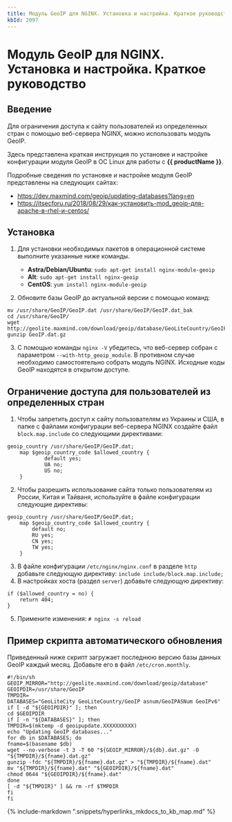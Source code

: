 ```yaml
---
title: Модуль GeoIP для NGINX. Установка и настройка. Краткое руководство
kbId: 2097
---
```


# Модуль GeoIP для NGINX. Установка и настройка. Краткое руководство

## Введение

Для ограничения доступа к сайту пользователей из определенных стран с помощью веб-сервера NGINX, можно использовать модуль GeoIP.

Здесь представлена краткая инструкция по установке и настройке конфигурации модуля GeoIP в ОС Linux для работы с **{{ productName }}**.

Подробные сведения по установке и настройке модуля GeoIP представлены на следующих сайтах:

- <https://dev.maxmind.com/geoip/updating-databases?lang=en>
- <https://itsecforu.ru/2018/08/29/как-установить-mod_geoip-для-apache-в-rhel-и-centos/>

## Установка

1. Для установки необходимых пакетов в операционной системе выполните указанные ниже команды.

    - **Astra/Debian/Ubuntu**: `sudo apt-get install nginx-module-geoip`
    - **Alt**: `sudo apt-get install nginx-geoip`
    - **CentOS**: `yum install nginx-module-geoip`
2. Обновите базы GeoIP до актуальной версии с помощью команд:

```
mv /usr/share/GeoIP/GeoIP.dat /usr/share/GeoIP/GeoIP.dat_bak
cd /usr/share/GeoIP/
wget http://geolite.maxmind.com/download/geoip/database/GeoLiteCountry/GeoIP.dat.gz
gunzip GeoIP.dat.gz
```
3. С помощью команды `nginx -V` убедитесь, что веб-сервер собран с параметром `--with-http_geoip_module`. В противном случае необходимо самостоятельно собрать модуль NGINX. Исходные коды GeoIP находятся в открытом доступе.

## Ограничение доступа для пользователей из определенных стран

1. Чтобы запретить доступ к сайту пользователям из Украины и США, в папке с файлами конфигурации веб-сервера NGINX создайте файл `block.map.include` со следующими директивами:

```
geoip_country /usr/share/GeoIP/GeoIP.dat; 
    map $geoip_country_code $allowed_country { 
            default yes;
            UA no;
            US no;
    }
```
2. Чтобы разрешить использование сайта только пользователям из России, Китая и Тайваня, используйте в файле конфигурации следующие директивы:

```
geoip_country /usr/share/GeoIP/GeoIP.dat; 
    map $geoip_country_code $allowed_country {
        default no;
        RU yes;
        CN yes;
        TW yes;
    }
```
3. В файле конфигурации `/etc/nginx/nginx.conf` в разделе `http` добавьте следующую директиву: `include include/block.map.include;`
4. В настройках хоста (раздел `server`) добавьте следующую директиву:

```
if ($allowed_country = no) {
    return 404;
}
```
5. Примените изменения: `# nginx -s reload`

## Пример скрипта автоматического обновления

Приведенный ниже скрипт загружает последнюю версию базы данных GeoIP каждый месяц. Добавьте его в файл `/etc/cron.monthly`.

```
#!/bin/sh
GEOIP_MIRROR="http://geolite.maxmind.com/download/geoip/database"
GEOIPDIR=/usr/share/GeoIP
TMPDIR=
DATABASES="GeoLiteCity GeoLiteCountry/GeoIP asnum/GeoIPASNum GeoIPv6"
if [ -d "${GEOIPDIR}" ]; then
cd $GEOIPDIR
if [ -n "${DATABASES}" ]; then
TMPDIR=$(mktemp -d geoipupdate.XXXXXXXXXX)
echo "Updating GeoIP databases..."
for db in $DATABASES; do
fname=$(basename $db)
wget --no-verbose -t 3 -T 60 "${GEOIP_MIRROR}/${db}.dat.gz" -O "${TMPDIR}/${fname}.dat.gz"
gunzip -fdc "${TMPDIR}/${fname}.dat.gz" > "${TMPDIR}/${fname}.dat"
mv "${TMPDIR}/${fname}.dat" "${GEOIPDIR}/${fname}.dat"
chmod 0644 "${GEOIPDIR}/${fname}.dat"
done
[ -d "${TMPDIR}" ] && rm -rf $TMPDIR
fi
fi
```

{% include-markdown ".snippets/hyperlinks_mkdocs_to_kb_map.md" %}
